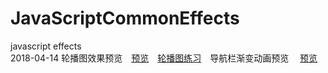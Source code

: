 # JavaScriptCommonEffects
javascript effects    
2018-04-14
轮播图效果预览&emsp;<a href = "http://htmlpreview.github.io/?https://github.com/1393925530/JavaScriptCommonEffects/blob/master/5%E8%BD%AE%E6%92%AD%E5%9B%BE/index.html">预览</a>&emsp;<a href = "https://codepen.io/ZhouZhiChen/pen/EEBgXE">轮播图练习</a>&emsp;导航栏渐变动画预览 &emsp;<a href = "http://htmlpreview.github.io/?https://github.com/1393925530/JavaScriptCommonEffects/blob/master/6%E5%AF%BC%E8%88%AA%E6%A0%8F%E5%8A%A8%E7%94%BB/index.html">预览</a>
